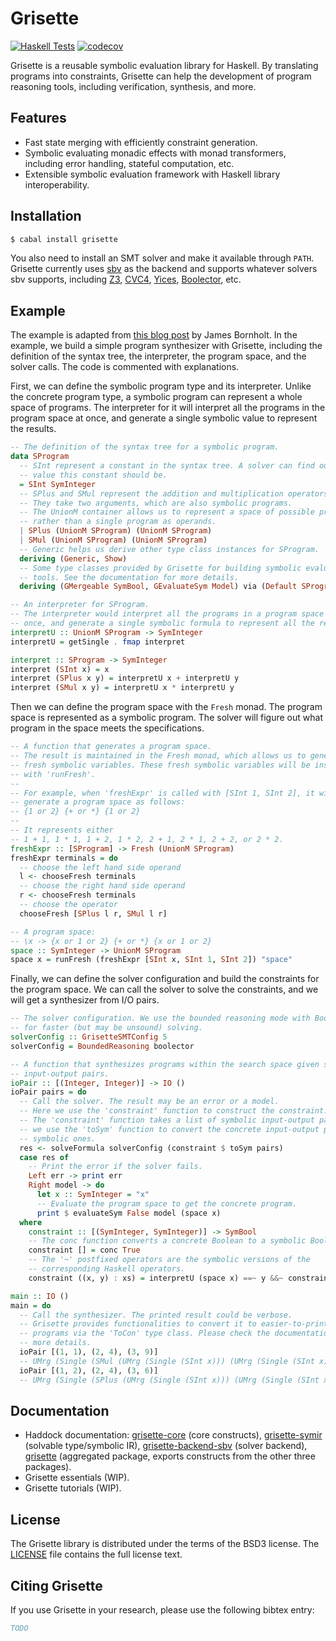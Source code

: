 # Grisette

[![Haskell Tests](https://github.com/lsrcz/grisette/actions/workflows/test.yml/badge.svg)](https://github.com/lsrcz/grisette/actions/workflows/test.yml)
[![codecov](https://codecov.io/gh/lsrcz/grisette/branch/main/graph/badge.svg?token=MNDRFY2JEB)](https://codecov.io/gh/lsrcz/grisette)

Grisette is a reusable symbolic evaluation library for Haskell. By translating
programs into constraints, Grisette can help the development of program
reasoning tools, including verification, synthesis, and more.

## Features

- Fast state merging with efficiently constraint generation.
- Symbolic evaluating monadic effects with monad transformers, including error handling, stateful
  computation, etc.
- Extensible symbolic evaluation framework with Haskell library
  interoperability.

## Installation

```bash
$ cabal install grisette
```

You also need to install an SMT solver and make it available through `PATH`.
Grisette currently uses [sbv](http://leventerkok.github.io/sbv/) as the backend
and supports whatever solvers sbv supports, including
[Z3](http://github.com/Z3Prover/z3/wiki), [CVC4](http://cvc4.github.io/),
[Yices](http://yices.csl.sri.com/), [Boolector](http://fmv.jku.at/boolector/),
etc.

## Example

The example is adapted from [this blog
post](https://www.cs.utexas.edu/~bornholt/post/building-synthesizer.html) by
James Bornholt.
In the example, we build a simple program synthesizer with Grisette,
including the definition of the syntax tree, the interpreter, the program space, and
the solver calls.
The code is commented with explanations.

First, we can define the symbolic program type and its interpreter.
Unlike the concrete program type, a symbolic program can represent a whole
space of programs. The interpreter for it will interpret all the programs in
the program space at once, and generate a single symbolic value to represent
the results.

```haskell
-- The definition of the syntax tree for a symbolic program.
data SProgram
  -- SInt represent a constant in the syntax tree. A solver can find out what
  -- value this constant should be.
  = SInt SymInteger
  -- SPlus and SMul represent the addition and multiplication operators.
  -- They take two arguments, which are also symbolic programs.
  -- The UnionM container allows us to represent a space of possible programs
  -- rather than a single program as operands.
  | SPlus (UnionM SProgram) (UnionM SProgram)
  | SMul (UnionM SProgram) (UnionM SProgram)
  -- Generic helps us derive other type class instances for SProgram.
  deriving (Generic, Show)
  -- Some type classes provided by Grisette for building symbolic evaluation
  -- tools. See the documentation for more details.
  deriving (GMergeable SymBool, GEvaluateSym Model) via (Default SProgram)

-- An interpreter for SProgram.
-- The interpreter would interpret all the programs in a program space at
-- once, and generate a single symbolic formula to represent all the results.
interpretU :: UnionM SProgram -> SymInteger
interpretU = getSingle . fmap interpret

interpret :: SProgram -> SymInteger
interpret (SInt x) = x
interpret (SPlus x y) = interpretU x + interpretU y
interpret (SMul x y) = interpretU x * interpretU y
```

Then we can define the program space with the `Fresh` monad. The program space 
is represented as a symbolic program. The solver will figure out what program
in the space meets the specifications.

```haskell
-- A function that generates a program space.
-- The result is maintained in the Fresh monad, which allows us to generate
-- fresh symbolic variables. These fresh symbolic variables will be instantiated
-- with 'runFresh'.
--
-- For example, when 'freshExpr' is called with [SInt 1, SInt 2], it will
-- generate a program space as follows:
-- {1 or 2} {+ or *} {1 or 2}
--
-- It represents either
-- 1 + 1, 1 * 1, 1 + 2, 1 * 2, 2 + 1, 2 * 1, 2 + 2, or 2 * 2.
freshExpr :: [SProgram] -> Fresh (UnionM SProgram)
freshExpr terminals = do
  -- choose the left hand side operand
  l <- chooseFresh terminals
  -- choose the right hand side operand
  r <- chooseFresh terminals
  -- choose the operator
  chooseFresh [SPlus l r, SMul l r]

-- A program space:
-- \x -> {x or 1 or 2} {+ or *} {x or 1 or 2}
space :: SymInteger -> UnionM SProgram
space x = runFresh (freshExpr [SInt x, SInt 1, SInt 2]) "space"
```

Finally, we can define the solver configuration and build the constraints
for the program space.
We can call the solver to solve the constraints, and we will get a
synthesizer from I/O pairs.

```haskell
-- The solver configuration. We use the bounded reasoning mode with Boolector
-- for faster (but may be unsound) solving.
solverConfig :: GrisetteSMTConfig 5
solverConfig = BoundedReasoning boolector

-- A function that synthesizes programs within the search space given some
-- input-output pairs.
ioPair :: [(Integer, Integer)] -> IO ()
ioPair pairs = do
  -- Call the solver. The result may be an error or a model.
  -- Here we use the 'constraint' function to construct the constraint.
  -- The 'constraint' function takes a list of symbolic input-output pairs and
  -- we use the 'toSym' function to convert the concrete input-output pairs to
  -- symbolic ones.
  res <- solveFormula solverConfig (constraint $ toSym pairs)
  case res of
    -- Print the error if the solver fails.
    Left err -> print err
    Right model -> do
      let x :: SymInteger = "x"
      -- Evaluate the program space to get the concrete program.
      print $ evaluateSym False model (space x)
  where
    constraint :: [(SymInteger, SymInteger)] -> SymBool
    -- The conc function converts a concrete Boolean to a symbolic Boolean.
    constraint [] = conc True
    -- The '~' postfixed operators are the symbolic versions of the
    -- corresponding Haskell operators.
    constraint ((x, y) : xs) = interpretU (space x) ==~ y &&~ constraint xs

main :: IO ()
main = do
  -- Call the synthesizer. The printed result could be verbose.
  -- Grisette provides functionalities to convert it to easier-to-print
  -- programs via the 'ToCon' type class. Please check the documentation for 
  -- more details.
  ioPair [(1, 1), (2, 4), (3, 9)]
  -- UMrg (Single (SMul (UMrg (Single (SInt x))) (UMrg (Single (SInt x))))) 
  ioPair [(1, 2), (2, 4), (3, 6)]
  -- UMrg (Single (SPlus (UMrg (Single (SInt x))) (UMrg (Single (SInt x)))))
```

## Documentation

- Haddock documentation: [grisette-core](https://hackage.haskell.org/package/grisette-core) (core constructs), [grisette-symir](https://hackage.haskell.org/package/grisette-symir) (solvable type/symbolic IR), [grisette-backend-sbv](https://hackage.haskell.org/package/grisette-backend-sbv) (solver backend), [grisette](https://hackage.haskell.org/package/grisette) (aggregated package, exports constructs from the other three packages).
- Grisette essentials (WIP).
- Grisette tutorials (WIP).

## License
The Grisette library is distributed under the terms of the BSD3 license. The
[LICENSE](LICENSE) file contains the full license text.

## Citing Grisette
If you use Grisette in your research, please use the following bibtex entry:

```bibtex
TODO
```
